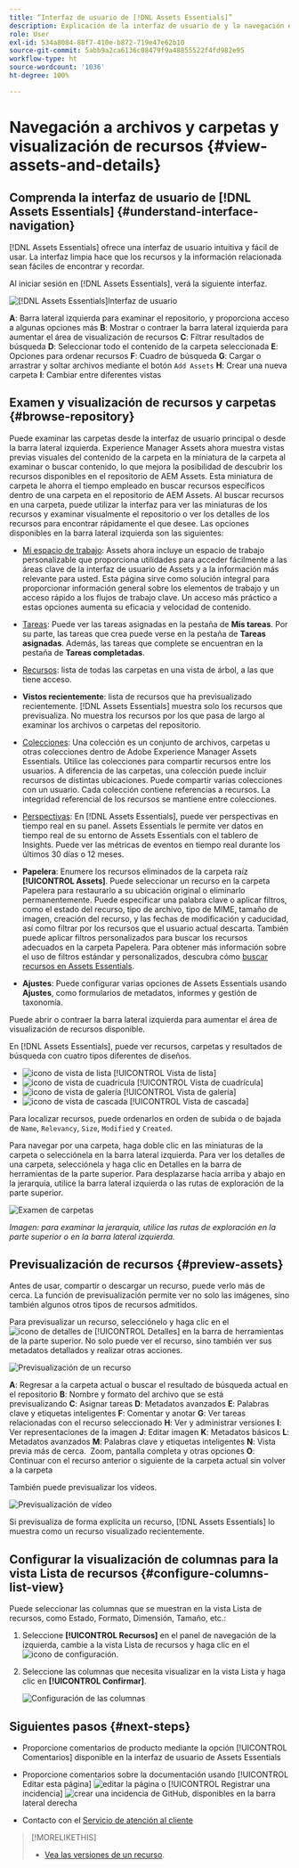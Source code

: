 ```yaml
---
title: “Interfaz de usuario de [!DNL Assets Essentials]”
description: Explicación de la interfaz de usuario de y la navegación en [!DNL Assets Essentials].
role: User
exl-id: 534a8084-88f7-410e-b872-719e47e62b10
source-git-commit: 5abb9a2ca6136c08479f9a48855522f4fd982e95
workflow-type: ht
source-wordcount: '1036'
ht-degree: 100%

---
```


# Navegación a archivos y carpetas y visualización de recursos {#view-assets-and-details}

<!-- TBD: Give screenshots of all views with many assets. Zoom out to showcase how the thumbnails/tiles flow on the UI in different views. -->

<!-- TBD: The options in left sidebar may change. Shared with me and Shared by me are missing for now. Update this section as UI is updated. -->

## Comprenda la interfaz de usuario de [!DNL Assets Essentials] {#understand-interface-navigation}

[!DNL Assets Essentials] ofrece una interfaz de usuario intuitiva y fácil de usar. La interfaz limpia hace que los recursos y la información relacionada sean fáciles de encontrar y recordar.

Al iniciar sesión en [!DNL Assets Essentials], verá la siguiente interfaz.

![[!DNL Assets Essentials]Interfaz de usuario](assets/essentials-interface.png)

**A**: Barra lateral izquierda para examinar el repositorio, y proporciona acceso a algunas opciones más **B**: Mostrar o contraer la barra lateral izquierda para aumentar el área de visualización de recursos **C**: Filtrar resultados de búsqueda **D**: Seleccionar todo el contenido de la carpeta seleccionada **E**: Opciones para ordenar recursos **F**: Cuadro de búsqueda **G**: Cargar o arrastrar y soltar archivos mediante el botón `Add Assets` **H**: Crear una nueva carpeta **I**: Cambiar entre diferentes vistas

<!-- TBD: Need an embedded video here with narration. It has to be hosted on MPC to be embeddable. -->

## Examen y visualización de recursos y carpetas {#browse-repository}

Puede examinar las carpetas desde la interfaz de usuario principal o desde la barra lateral izquierda. Experience Manager Assets ahora muestra vistas previas visuales del contenido de la carpeta en la miniatura de la carpeta al examinar o buscar contenido, lo que mejora la posibilidad de descubrir los recursos disponibles en el repositorio de AEM Assets. Esta miniatura de carpeta le ahorra el tiempo empleado en buscar recursos específicos dentro de una carpeta en el repositorio de AEM Assets.
Al buscar recursos en una carpeta, puede utilizar la interfaz para ver las miniaturas de los recursos y examinar visualmente el repositorio o ver los detalles de los recursos para encontrar rápidamente el que desee. Las opciones disponibles en la barra lateral izquierda son las siguientes:

* [Mi espacio de trabajo](https://experienceleague.adobe.com/docs/experience-manager-assets-essentials/help/my-workspace.html?lang=es): Assets ahora incluye un espacio de trabajo personalizable que proporciona utilidades para acceder fácilmente a las áreas clave de la interfaz de usuario de Assets y a la información más relevante para usted. Esta página sirve como solución integral para proporcionar información general sobre los elementos de trabajo y un acceso rápido a los flujos de trabajo clave. Un acceso más práctico a estas opciones aumenta su eficacia y velocidad de contenido.
* [Tareas](https://experienceleague.adobe.com/docs/experience-manager-assets-essentials/help/my-workspace.html?lang=es): Puede ver las tareas asignadas en la pestaña de **Mis tareas**. Por su parte, las tareas que crea puede verse en la pestaña de **Tareas asignadas**. Además, las tareas que complete se encuentran en la pestaña de **Tareas completadas**.
* [Recursos](https://experienceleague.adobe.com/docs/experience-manager-assets-essentials/help/manage-organize.html?lang=es): lista de todas las carpetas en una vista de árbol, a las que tiene acceso.
* **Vistos recientemente**: lista de recursos que ha previsualizado recientemente. [!DNL Assets Essentials] muestra solo los recursos que previsualiza. No muestra los recursos por los que pasa de largo al examinar los archivos o carpetas del repositorio.
* [Colecciones](https://experienceleague.adobe.com/docs/experience-manager-assets-essentials/help/manage-collections.html?lang=es): Una colección es un conjunto de archivos, carpetas u otras colecciones dentro de Adobe Experience Manager Assets Essentials. Utilice las colecciones para compartir recursos entre los usuarios. A diferencia de las carpetas, una colección puede incluir recursos de distintas ubicaciones. Puede compartir varias colecciones con un usuario. Cada colección contiene referencias a recursos. La integridad referencial de los recursos se mantiene entre colecciones.

* [Perspectivas](https://experienceleague.adobe.com/docs/experience-manager-assets-essentials/help/manage-reports.html?lang=es#view-live-statistics): En [!DNL Assets Essentials], puede ver perspectivas en tiempo real en su panel. Assets Essentials le permite ver datos en tiempo real de su entorno de Assets Essentials con el tablero de Insights. Puede ver las métricas de eventos en tiempo real durante los últimos 30 días o 12 meses.


* **Papelera**: Enumere los recursos eliminados de la carpeta raíz **[!UICONTROL Assets]**. Puede seleccionar un recurso en la carpeta Papelera para restaurarlo a su ubicación original o eliminarlo permanentemente. Puede especificar una palabra clave o aplicar filtros, como el estado del recurso, tipo de archivo, tipo de MIME, tamaño de imagen, creación del recurso, y las fechas de modificación y caducidad, así como filtrar por los recursos que el usuario actual descarta. También puede aplicar filtros personalizados para buscar los recursos adecuados en la carpeta Papelera. Para obtener más información sobre el uso de filtros estándar y personalizados, descubra cómo [buscar recursos en Assets Essentials](search.md).

* **Ajustes**: Puede configurar varias opciones de Assets Essentials usando **Ajustes**, como formularios de metadatos, informes y gestión de taxonomía.

<!-- TBD: Not sure if we want to publish these right now. CC Libs are beta as per Greg.
* **Libraries**: Access to [!DNL Adobe Creative Cloud Team] (CCT) Libraries view. This view is visible only if the user is entitled to CCT Libraries.
-->

<!-- TBD: My Work Space shows task inbox and it is not visible on AEM Cloud Demos as of now. It is the source of truth server hence not documenting My Work Space option for now.
-->

Puede abrir o contraer la barra lateral izquierda para aumentar el área de visualización de recursos disponible.

En [!DNL Assets Essentials], puede ver recursos, carpetas y resultados de búsqueda con cuatro tipos diferentes de diseños.

* ![icono de vista de lista](assets/do-not-localize/list-view.png) [!UICONTROL Vista de lista]
* ![icono de vista de cuadrícula](assets/do-not-localize/grid-view.png) [!UICONTROL Vista de cuadrícula]
* ![icono de vista de galería](assets/do-not-localize/gallery-view.png) [!UICONTROL Vista de galería]
* ![icono de vista de cascada](assets/do-not-localize/waterfall-view.png) [!UICONTROL Vista de cascada]

Para localizar recursos, puede ordenarlos en orden de subida o de bajada de `Name`, `Relevancy`, `Size`, `Modified` y `Created`.

Para navegar por una carpeta, haga doble clic en las miniaturas de la carpeta o selecciónela en la barra lateral izquierda. Para ver los detalles de una carpeta, selecciónela y haga clic en Detalles en la barra de herramientas de la parte superior. Para desplazarse hacia arriba y abajo en la jerarquía, utilice la barra lateral izquierda o las rutas de exploración de la parte superior.

![Examen de carpetas](assets/browsing-folders.png)

*Imagen: para examinar la jerarquía, utilice las rutas de exploración en la parte superior o en la barra lateral izquierda.*

## Previsualización de recursos {#preview-assets}

Antes de usar, compartir o descargar un recurso, puede verlo más de cerca. La función de previsualización permite ver no solo las imágenes, sino también algunos otros tipos de recursos admitidos.

Para previsualizar un recurso, selecciónelo y haga clic en el ![icono de detalles](assets/do-not-localize/edit-in-icon.png) de [!UICONTROL Detalles] en la barra de herramientas de la parte superior. No solo puede ver el recurso, sino también ver sus metadatos detallados y realizar otras acciones.

![Previsualización de un recurso](assets/preview-asset-2.png)

**A**: Regresar a la carpeta actual o buscar el resultado de búsqueda actual en el repositorio **B**: Nombre y formato del archivo que se está previsualizando **C**: Asignar tareas **D**: Metadatos avanzados **E**: Palabras clave y etiquetas inteligentes **F**: Comentar y anotar **G**: Ver tareas relacionadas con el recurso seleccionado **H**: Ver y administrar versiones **I**: Ver representaciones de la imagen **J**: Editar imagen **K**: Metadatos básicos **L**: Metadatos avanzados **M**: Palabras clave y etiquetas inteligentes **N**: Vista previa más de cerca.  Zoom, pantalla completa y otras opciones **O**: Continuar con el recurso anterior o siguiente de la carpeta actual sin volver a la carpeta

También puede previsualizar los vídeos.

![Previsualización de vídeo](/help/using/assets/preview-video.png)

Si previsualiza de forma explícita un recurso, [!DNL Assets Essentials] lo muestra como un recurso visualizado recientemente.

<!-- TBD: Describe the options.

Explicitly previewed assets are displayed as recently viewed assets. Give screenshot of this.
Other use cases after previewing.
-->

## Configurar la visualización de columnas para la vista Lista de recursos {#configure-columns-list-view}

Puede seleccionar las columnas que se muestran en la vista Lista de recursos, como Estado, Formato, Dimensión, Tamaño, etc.:

1. Seleccione **[!UICONTROL Recursos]** en el panel de navegación de la izquierda, cambie a la vista Lista de recursos y haga clic en el ![icono de configuración](assets/settings-icon.svg).

1. Seleccione las columnas que necesita visualizar en la vista Lista y haga clic en **[!UICONTROL Confirmar]**.

   ![Configuración de las columnas](/help/using/assets/configure-columns.png)

## Siguientes pasos {#next-steps}

* Proporcione comentarios de producto mediante la opción [!UICONTROL Comentarios] disponible en la interfaz de usuario de Assets Essentials

* Proporcione comentarios sobre la documentación usando [!UICONTROL Editar esta página] ![editar la página](assets/do-not-localize/edit-page.png) o [!UICONTROL Registrar una incidencia] ![crear una incidencia de GitHub](assets/do-not-localize/github-issue.png), disponibles en la barra lateral derecha

* Contacto con el [Servicio de atención al cliente](https://experienceleague.adobe.com/es?support-solution=General&amp;lang=es#support)

>[!MORELIKETHIS]
>
>* [Vea las versiones de un recurso](/help/using/manage-organize.md#view-versions).
